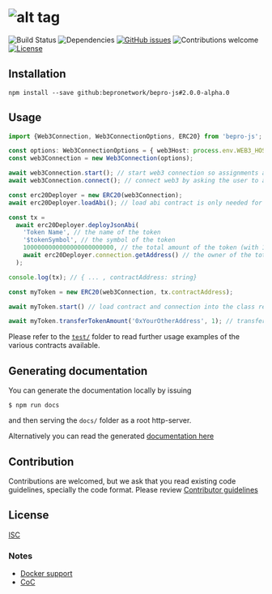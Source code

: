 # ![alt tag](https://uploads-ssl.webflow.com/5fc917a7914bf7aa30cae033/5ff4e84c73f45881c8b9cd85_Logo-purple-dark-background-p-500.png)

![Build Status](https://github.com/bepronetwork/bepro-js/actions/workflows/build.yml/badge.svg)
![Dependencies](https://img.shields.io/badge/dependencies-up%20to%20date-brightgreen.svg)
[![GitHub issues](https://img.shields.io/github/issues/bepronetwork/bepro-js.svg)](https://GitHub.com/bepronetwork/bepro-js/issues/)
![Contributions welcome](https://img.shields.io/badge/contributions-welcome-orange.svg)
[![License](https://img.shields.io/badge/license-ISC-blue.svg)](https://opensource.org/licenses/ISC)

## Installation

`npm install --save github:bepronetwork/bepro-js#2.0.0-alpha.0`

## Usage

```ts
import {Web3Connection, Web3ConnectionOptions, ERC20} from 'bepro-js';

const options: Web3ConnectionOptions = { web3Host: process.env.WEB3_HOST_PROVIDER };
const web3Connection = new Web3Connection(options);

await web3Connection.start(); // start web3 connection so assignments are made
await web3Connection.connect(); // connect web3 by asking the user to allow the connection (this is needed for the user to _interact_ with the chain)

const erc20Deployer = new ERC20(web3Connection);
await erc20Deployer.loadAbi(); // load abi contract is only needed for deploy actions

const tx =
  await erc20Deployer.deployJsonAbi(
    'Token Name', // the name of the token
    '$tokenSymbol', // the symbol of the token
    1000000000000000000000000, // the total amount of the token (with 18 decimals; 1M = 1000000000000000000000000)
    await erc20Deployer.connection.getAddress() // the owner of the total amount of the tokens (your address)
  );

console.log(tx); // { ... , contractAddress: string} 

const myToken = new ERC20(web3Connection, tx.contractAddress);

await myToken.start() // load contract and connection into the class representing your token

await myToken.transferTokenAmount('0xYourOtherAddress', 1); // transfer 1 token from your address to other address

```

Please refer to the [`test/`](./test/models) folder to read further usage examples of the various contracts available.

## Generating documentation
You can generate the documentation locally by issuing 
```
$ npm run docs
```
and then serving the `docs/` folder as a root http-server.

Alternatively you can read the generated  [documentation here](https://moshmage.github.io/bepro-js/)

## Contribution

Contributions are welcomed, but we ask that you read existing code guidelines, specially the code format. 
Please review [Contributor guidelines](https://github.com/bepronetwork/bepro-js/blob/master/CONTRIBUTING.md)

## License

[ISC](./LICENSE.txt)

### Notes
- [Docker support](./docker-readme.md)
- [CoC](./CODE_OF_CONDUCT.md)
